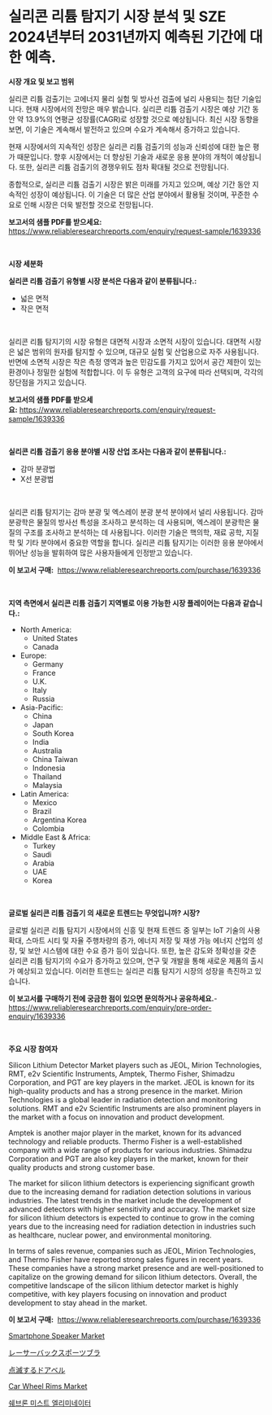 <p><h1>실리콘 리튬 탐지기 시장 분석 및 SZE 2024년부터 2031년까지 예측된 기간에 대한 예측.</h1></p><p><strong>시장 개요 및 보고 범위</strong></p>
<p><p>실리콘 리튬 검출기는 고에너지 물리 실험 및 방사선 검출에 널리 사용되는 첨단 기술입니다. 현재 시장에서의 전망은 매우 밝습니다. 실리콘 리튬 검출기 시장은 예상 기간 동안 약 13.9%의 연평균 성장률(CAGR)로 성장할 것으로 예상됩니다. 최신 시장 동향을 보면, 이 기술은 계속해서 발전하고 있으며 수요가 계속해서 증가하고 있습니다.</p><p>현재 시장에서의 지속적인 성장은 실리콘 리튬 검출기의 성능과 신뢰성에 대한 높은 평가 때문입니다. 향후 시장에서는 더 향상된 기술과 새로운 응용 분야의 개척이 예상됩니다. 또한, 실리콘 리튬 검출기의 경쟁우위도 점차 확대될 것으로 전망됩니다.</p><p>종합적으로, 실리콘 리튬 검출기 시장은 밝은 미래를 가지고 있으며, 예상 기간 동안 지속적인 성장이 예상됩니다. 이 기술은 더 많은 산업 분야에서 활용될 것이며, 꾸준한 수요로 인해 시장은 더욱 발전할 것으로 전망됩니다.</p></p>
<p><strong>보고서의 샘플 PDF를 받으세요:</strong> <a href="https://www.reliableresearchreports.com/enquiry/request-sample/1639336">https://www.reliableresearchreports.com/enquiry/request-sample/1639336</a></p>
<p>&nbsp;</p>
<p><strong>시장 세분화</strong></p>
<p><strong>실리콘 리튬 검출기 유형별 시장 분석은 다음과 같이 분류됩니다.:</strong></p>
<p><ul><li>넓은 면적</li><li>작은 면적</li></ul></p>
<p>&nbsp;</p>
<p><p>실리콘 리튬 탐지기의 시장 유형은 대면적 시장과 소면적 시장이 있습니다. 대면적 시장은 넓은 범위의 원자를 탐지할 수 있으며, 대규모 실험 및 산업용으로 자주 사용됩니다. 반면에 소면적 시장은 작은 측정 영역과 높은 민감도를 가지고 있어서 공간 제한이 있는 환경이나 정밀한 실험에 적합합니다. 이 두 유형은 고객의 요구에 따라 선택되며, 각각의 장단점을 가지고 있습니다.</p></p>
<p><strong>보고서의 샘플 PDF를 받으세요:</strong>&nbsp;<a href="https://www.reliableresearchreports.com/enquiry/request-sample/1639336">https://www.reliableresearchreports.com/enquiry/request-sample/1639336</a></p>
<p>&nbsp;</p>
<p><strong> 실리콘 리튬 검출기 응용 분야별 시장 산업 조사는 다음과 같이 분류됩니다.:</strong></p>
<p><ul><li>감마 분광법</li><li>X선 분광법</li></ul></p>
<p>&nbsp;</p>
<p><p>실리콘 리튬 탐지기는 감마 분광 및 엑스레이 분광 분석 분야에서 널리 사용됩니다. 감마 분광학은 물질의 방사선 특성을 조사하고 분석하는 데 사용되며, 엑스레이 분광학은 물질의 구조를 조사하고 분석하는 데 사용됩니다. 이러한 기술은 핵의학, 재료 공학, 지질학 및 기타 분야에서 중요한 역할을 합니다. 실리콘 리튬 탐지기는 이러한 응용 분야에서 뛰어난 성능을 발휘하여 많은 사용자들에게 인정받고 있습니다.</p></p>
<p><strong>이 보고서 구매:</strong>&nbsp; <a href="https://www.reliableresearchreports.com/purchase/1639336">https://www.reliableresearchreports.com/purchase/1639336</a></p>
<p>&nbsp;</p>
<p><strong>지역 측면에서 실리콘 리튬 검출기 지역별로 이용 가능한 시장 플레이어는 다음과 같습니다.:</strong></p>
<p><ul>
    <li>
        North America:
        <ul>
            <li>United States</li>
            <li>Canada</li>
        </ul>
    </li>
    <li>
        Europe:
        <ul>
            <li>Germany</li>
            <li>France</li>
            <li>U.K.</li>
            <li>Italy</li>
            <li>Russia</li>
        </ul>
    </li>
    <li>
        Asia-Pacific:
        <ul>
            <li>China</li>
            <li>Japan</li>
            <li>South Korea</li>
            <li>India</li>
            <li>Australia</li>
            <li>China Taiwan</li>
            <li>Indonesia</li>
            <li>Thailand</li>
            <li>Malaysia</li>
        </ul>
    </li>
    <li>
        Latin America:
        <ul>
            <li>Mexico</li>
            <li>Brazil</li>
            <li>Argentina Korea</li>
            <li>Colombia</li>
        </ul>
    </li>
    <li>
        Middle East & Africa:
        <ul>
            <li>Turkey</li>
            <li>Saudi</li>
            <li>Arabia</li>
            <li>UAE</li>
            <li>Korea</li>
        </ul>
    </li>
    </ul></p>
<p>&nbsp;</p>
<p><strong>글로벌 실리콘 리튬 검출기 의 새로운 트렌드는 무엇입니까? 시장?</strong></p>
<p><p>글로벌 실리콘 리튬 탐지기 시장에서의 신흥 및 현재 트렌드 중 일부는 IoT 기술의 사용 확대, 스마트 시티 및 자율 주행차량의 증가, 에너지 저장 및 재생 가능 에너지 산업의 성장, 및 보안 시스템에 대한 수요 증가 등이 있습니다. 또한, 높은 감도와 정확성을 갖춘 실리콘 리튬 탐지기의 수요가 증가하고 있으며, 연구 및 개발을 통해 새로운 제품의 출시가 예상되고 있습니다. 이러한 트렌드는 실리콘 리튬 탐지기 시장의 성장을 촉진하고 있습니다.</p></p>
<p><strong>이 보고서를 구매하기 전에 궁금한 점이 있으면 문의하거나 공유하세요.</strong>- <a href="https://www.reliableresearchreports.com/enquiry/pre-order-enquiry/1639336">https://www.reliableresearchreports.com/enquiry/pre-order-enquiry/1639336</a></p>
<p>&nbsp;</p>
<p><strong>주요 시장 참여자</strong></p>
<p><p>Silicon Lithium Detector Market players such as JEOL, Mirion Technologies, RMT, e2v Scientific Instruments, Amptek, Thermo Fisher, Shimadzu Corporation, and PGT are key players in the market. JEOL is known for its high-quality products and has a strong presence in the market. Mirion Technologies is a global leader in radiation detection and monitoring solutions. RMT and e2v Scientific Instruments are also prominent players in the market with a focus on innovation and product development.</p><p>Amptek is another major player in the market, known for its advanced technology and reliable products. Thermo Fisher is a well-established company with a wide range of products for various industries. Shimadzu Corporation and PGT are also key players in the market, known for their quality products and strong customer base.</p><p>The market for silicon lithium detectors is experiencing significant growth due to the increasing demand for radiation detection solutions in various industries. The latest trends in the market include the development of advanced detectors with higher sensitivity and accuracy. The market size for silicon lithium detectors is expected to continue to grow in the coming years due to the increasing need for radiation detection in industries such as healthcare, nuclear power, and environmental monitoring.</p><p>In terms of sales revenue, companies such as JEOL, Mirion Technologies, and Thermo Fisher have reported strong sales figures in recent years. These companies have a strong market presence and are well-positioned to capitalize on the growing demand for silicon lithium detectors. Overall, the competitive landscape of the silicon lithium detector market is highly competitive, with key players focusing on innovation and product development to stay ahead in the market.</p></p>
<p><strong>이 보고서 구매:</strong>&nbsp;&nbsp;<a href="https://www.reliableresearchreports.com/purchase/1639336">https://www.reliableresearchreports.com/purchase/1639336</a></p>
<p><p><a href="https://github.com/bobicer/Market-Research-Report-List-2/blob/main/smartphone-speaker-market.md">Smartphone Speaker Market</a></p><p><a href="https://github.com/efcvopdgkdx128/Market-Research-Report-List-1/blob/main/412212610054.md">レーサーバックスポーツブラ</a></p><p><a href="https://medium.com/@vedakuvlis2023/%E3%83%95%E3%83%A9%E3%83%83%E3%82%B7%E3%83%B3%E3%82%B0%E3%83%89%E3%82%A2%E3%83%99%E3%83%AB%E5%B8%82%E5%A0%B4-%E3%82%BF%E3%82%A4%E3%83%97-%E3%82%A2%E3%83%97%E3%83%AA%E3%82%B1%E3%83%BC%E3%82%B7%E3%83%A7%E3%83%B3-%E3%81%8A%E3%82%88%E3%81%B3%E5%9C%B0%E7%90%86%E3%81%AB%E3%82%88%E3%82%8B%E5%8C%85%E6%8B%AC%E7%9A%84%E3%81%AA%E8%A9%95%E4%BE%A1-d28f73152059">点滅するドアベル</a></p><p><a href="https://issuu.com/reportprime-2/docs/car-wheel-rims-market-size-2030.pptx">Car Wheel Rims Market</a></p><p><a href="https://medium.com/@percymckty3ytenzie89676/chevron-mist-eliminators-%EC%8B%9C%EC%9E%A5-%EA%B7%9C%EB%AA%A8-%EC%8B%9C%EC%9E%A5-%EC%A0%84%EB%A7%9D-%EB%B0%8F-%EC%8B%9C%EC%9E%A5-%EC%98%88%EC%B8%A1-2024%EB%85%84%EB%B6%80%ED%84%B0-2031%EB%85%84-3ae9c618640e">쉐브론 미스트 엘리미네이터</a></p></p>
